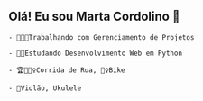 ## Olá! Eu sou Marta Cordolino 👋

    - 👩🏻‍💻Trabalhando com Gerenciamento de Projetos
    
    - 👩‍🎓Estudando Desenvolvimento Web em Python
    
    - 🏆🏅🏃‍♀️Corrida de Rua, 🚵‍♀️Bike
    
    - 🎼Violão, Ukulele
